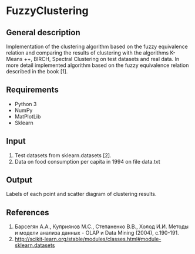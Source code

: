 # FuzzyClustering

## General description

Implementation of the clustering algorithm based on the fuzzy equivalence relation and comparing the results of clustering with the algorithms K-Means ++, BIRCH, Spectral Clustering on test datasets and real data. In more detail implemented algorithm based on the fuzzy equivalence relation described in the book [1].

## Requirements

* Python 3
* NumPy
* MatPlotLib
* Sklearn

## Input

1. Test datasets from sklearn.datasets [2].
2. Data on food consumption per capita in 1994 on file data.txt

## Output

Labels of each point and scatter diagram of clustering results.

## References

1. Барсегян А.А., Куприянов М.С., Степаненко В.В., Холод И.И. Методы и модели анализа данных - OLAP и Data Mining (2004), с.190-191.
2. <http://scikit-learn.org/stable/modules/classes.html#module-sklearn.datasets>
